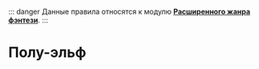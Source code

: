 ::: danger
Данные правила относятся к модулю **[Расширенного жанра фэнтези](/advanced-fantasy/)**.
:::

# Полу-эльф